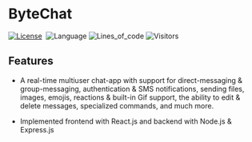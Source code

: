 # ByteChat

[![License](https://img.shields.io/badge/license-MIT-blue.svg)](./LICENSE.md)&nbsp;
![Language](https://img.shields.io/github/languages/top/atanughosh01/ByteChat?color=deepgreen&logo=javascript)
![Lines_of_code](https://img.shields.io/tokei/lines/github/atanughosh01/ByteChat?label=LinesOfCode&color=orange)
![Visitors](https://visitor-badge.laobi.icu/badge?page_id=atanughosh01.bytechat)


## Features

* A real-time multiuser chat-app with support for direct-messaging &amp; group-messaging, authentication &amp; SMS notifications, sending files, images, emojis, reactions &amp; built-in Gif support, the ability to edit &amp; delete messages, specialized commands, and much more. 

* Implemented frontend with React.js and backend with Node.js &amp; Express.js
